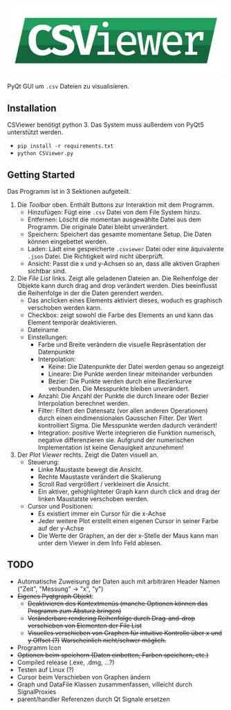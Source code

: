 ![CSViewer](./assets/logo.png)

PyQt GUI um `.csv` Dateien zu visualisieren.

## Installation

CSViewer benötigt python 3.
Das System muss außerdem von PyQt5 unterstützt werden.

- `pip install -r requirements.txt`
- `python CSViewer.py`

## Getting Started

Das Programm ist in 3 Sektionen aufgeteilt.

1. Die _Toolbar_ oben. Enthält Buttons zur Interaktion mit dem Programm.
    - Hinzufügen: Fügt eine `.csv` Datei von dem File System hinzu.
    - Entfernen: Löscht die momentan ausgewählte Datei aus dem Programm. Die originale Datei bleibt unverändert.
    - Speichern: Speichert das gesamte momentane Setup. Die Daten können eingebettet werden.
    - Laden: Lädt eine gespeicherte `.csviewer` Datei oder eine äquivalente `.json` Datei. Die Richtigkeit wird nicht überprüft.
    - Ansicht: Passt die x und y-Achsen so an, dass alle aktiven Graphen sichtbar sind.
2. Die _File List_ links. Zeigt alle geladenen Dateien an.
    Die Reihenfolge der Objekte kann durch drag and drop verändert werden. Dies beeinflusst die Reihenfolge in der die Daten gerendert werden.
    - Das anclicken eines Elements aktiviert dieses, woduch es graphisch verschoben werden kann.
    - Checkbox: zeigt sowohl die Farbe des Elements an und kann das Element temporär deaktivieren.
    - Dateiname
    - Einstellungen:
        - Farbe und Breite verändern die visuelle Repräsentation der Datenpunkte
        - Interpolation:
            - Keine: Die Datenpunkte der Datei werden genau so angezeigt
            - Lineare: Die Punkte werden linear miteinander verbunden
            - Bezier: Die Punkte werden durch eine Bezierkurve verbunden. Die Messpunkte bleiben unverändert.
        - Anzahl: Die Anzahl der Punkte die durch lineare oder Bezier Interpolation berechnet werden.
        - Filter: Filtert den Datensatz (vor allen anderen Operationen) durch einen eindimensionalen Gausschen Filter. Der Wert kontrolliert Sigma. Die Messpunkte werden dadurch verändert!
        - Integration: positive Werte integrieren die Funktion numerisch, negative differenzieren sie. Aufgrund der numerischen Implementation ist keine Genauigkeit anzunehmen!
3. Der _Plot Viewer_ rechts. Zeigt die Daten visuell an.
    - Steuerung:
        - Linke Maustaste bewegt die Ansicht.
        - Rechte Maustaste verändert die Skalierung
        - Scroll Rad vergrößert / verkleinert die Ansicht.
        - Ein aktiver, gehighlighteter Graph kann durch click and drag der linken Maustatste verschoben werden.
    - Cursor und Positionen:
        - Es existiert immer ein Cursor für die x-Achse
        - Jeder weitere Plot erstellt einen eigenen Cursor in seiner Farbe auf der y-Achse
        - Die Werte der Graphen, an der der x-Stelle der Maus kann man unter dem Viewer in dem Info Feld ablesen.

## TODO

- Automatische Zuweisung der Daten auch mit arbiträren Header Namen ("Zeit", "Messung" -&gt; "x", "y")
- ~~Eigenes Pyqtgraph Objekt~~:
    - ~~Deaktivieren des Kontextmenüs (manche Optionen können das Programm zum Absturz bringen)~~
    - ~~Veränderbare rendering Reihenfolge durch Drag-and-drop verschieben von Elementen der File List~~
    - ~~Visuelles verschieben von Graphen für intuitive Kontrolle über x und y Offset (?)~~ ~~Warscheinlich nicht/schwer möglich.~~
- Programm Icon
- ~~Optionen beim speichern (Daten einbetten, Farben speichern, etc.)~~
- Compiled release (.exe, .dmg, ...?)
- Testen auf Linux (?)
- Cursor beim Verschieben von Graphen ändern
- Graph und DataFile Klassen zusammenfassen, villeicht durch SignalProxies
- parent/handler Referenzen durch Qt Signale ersetzen
